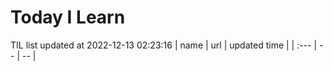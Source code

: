 # Today I Learn 
TIL list updated at 2022-12-13 02:23:16
| name | url | updated time |
| :--- | -- | -- |
